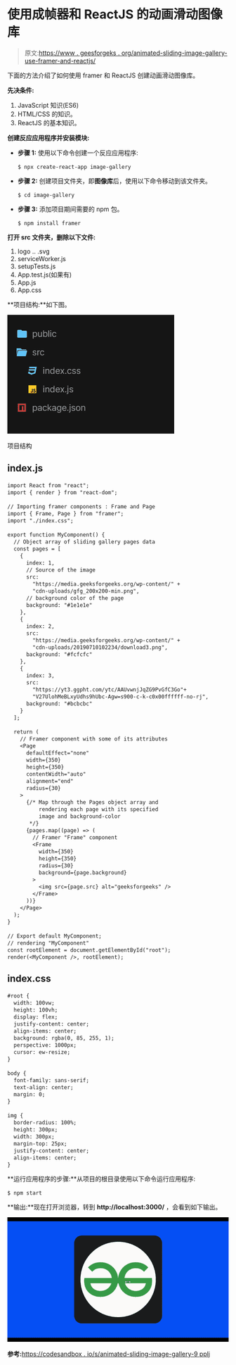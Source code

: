# 使用成帧器和 ReactJS 的动画滑动图像库

> 原文:[https://www . geesforgeks . org/animated-sliding-image-gallery-use-framer-and-reactjs/](https://www.geeksforgeeks.org/animated-sliding-image-gallery-using-framer-and-reactjs/)

下面的方法介绍了如何使用 framer 和 ReactJS 创建动画滑动图像库。

**先决条件:**

1.  JavaScript 知识(ES6)
2.  HTML/CSS 的知识。
3.  ReactJS 的基本知识。

**创建反应应用程序并安装模块:**

*   **步骤 1:** 使用以下命令创建一个反应应用程序:

    ```
    $ npx create-react-app image-gallery
    ```

*   **步骤 2:** 创建项目文件夹，即**图像库**后，使用以下命令移动到该文件夹。

    ```
    $ cd image-gallery
    ```

*   **步骤 3:** 添加项目期间需要的 npm 包。

    ```
    $ npm install framer
    ```

**打开 src 文件夹，删除以下文件:**

1.  logo .. .svg
2.  serviceWorker.js
3.  setupTests.js
4.  App.test.js(如果有)
5.  App.js
6.  App.css

**项目结构:**如下图。

![](img/e2f4f79b72aa2d1a566b249657b3a417.png)

项目结构

## index.js

```
import React from "react";
import { render } from "react-dom";

// Importing framer components : Frame and Page
import { Frame, Page } from "framer";
import "./index.css";

export function MyComponent() {
  // Object array of sliding gallery pages data
  const pages = [
    {
      index: 1,
      // Source of the image
      src:
        "https://media.geeksforgeeks.org/wp-content/" + 
        "cdn-uploads/gfg_200x200-min.png",
      // background color of the page
      background: "#1e1e1e"
    },
    {
      index: 2,
      src:
        "https://media.geeksforgeeks.org/wp-content/" + 
        "cdn-uploads/20190710102234/download3.png",
      background: "#fcfcfc"
    },
    {
      index: 3,
      src:
        "https://yt3.ggpht.com/ytc/AAUvwnjJqZG9PvGfC3Go"+
        "V27UlohMeBLxyUdhs9hUbc-Agw=s900-c-k-c0x00ffffff-no-rj",
      background: "#bcbcbc"
    }
  ];

  return (
    // Framer component with some of its attributes
    <Page
      defaultEffect="none"
      width={350}
      height={350}
      contentWidth="auto"
      alignment="end"
      radius={30}
    >
      {/* Map through the Pages object array and 
          rendering each page with its specified 
          image and background-color
       */}
      {pages.map((page) => (
        // Framer "Frame" component
        <Frame
          width={350}
          height={350}
          radius={30}
          background={page.background}
        >
          <img src={page.src} alt="geeksforgeeks" />
        </Frame>
      ))}
    </Page>
  );
}

// Export default MyComponent;
// rendering "MyComponent"
const rootElement = document.getElementById("root");
render(<MyComponent />, rootElement);
```

## index.css

```
#root {
  width: 100vw;
  height: 100vh;
  display: flex;
  justify-content: center;
  align-items: center;
  background: rgba(0, 85, 255, 1);
  perspective: 1000px;
  cursor: ew-resize;
}

body {
  font-family: sans-serif;
  text-align: center;
  margin: 0;
}

img {
  border-radius: 100%;
  height: 300px;
  width: 300px;
  margin-top: 25px;
  justify-content: center;
  align-items: center;
}
```

**运行应用程序的步骤:**从项目的根目录使用以下命令运行应用程序:

```
$ npm start
```

**输出:**现在打开浏览器，转到 **http://localhost:3000/** ，会看到如下输出。

![](img/5891310f32e02078a5f375ad33a65d62.png)

**参考:**[https://codesandbox . io/s/animated-sliding-image-gallery-9 pplj](https://codesandbox.io/s/animated-sliding-image-gallery-9pplj)